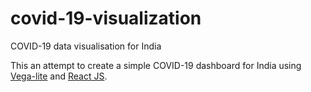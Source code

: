 # covid-19-visualization
COVID-19 data visualisation for India

This an attempt to create a simple COVID-19 dashboard for India using [Vega-lite](https://vega.github.io/vega-lite/) and [React JS](https://reactjs.org/).

